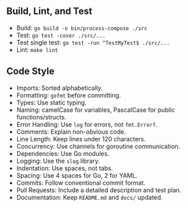 ## Build, Lint, and Test

- Build: `go build -o bin/process-compose ./src`
- Test: `go test -cover ./src/...`
- Test single test: `go test -run ^TestMyTest$ ./src/...`
- Lint: `make lint`

## Code Style

- Imports: Sorted alphabetically.
- Formatting: `gofmt` before committing.
- Types: Use static typing.
- Naming: camelCase for variables, PascalCase for public functions/structs.
- Error Handling: Use `log` for errors, not `fmt.Errorf`.
- Comments: Explain non-obvious code.
- Line Length: Keep lines under 120 characters.
- Concurrency: Use channels for goroutine communication.
- Dependencies: Use Go modules.
- Logging: Use the `slog` library.
- Indentation: Use spaces, not tabs.
- Spacing: Use 4 spaces for Go, 2 for YAML.
- Commits: Follow conventional commit format.
- Pull Requests: Include a detailed description and test plan.
- Documentation: Keep `README.md` and `docs/` updated.
